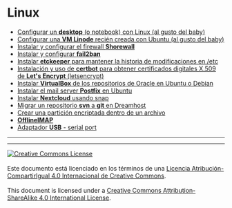 # Linux

* [Configurar un **desktop** (o notebook) con Linux (al gusto del
baby)](DesktopBaby.md)
* [Configurar una **VM Linode** recién creada con Ubuntu (al gusto del
baby)](VMUbuntuBaby.md)
* [Instalar y configurar el firewall **Shorewall**](Shorewall.md)
* [Instalar y configurar **fail2ban**](Fail2ban.md)
* [Instalar **etckeeper** para mantener la historia de modificaciones en
/etc](Etckeeper.md)
* [Instalación y uso de **certbot** para obtener certificados digitales X.509 de
**Let's Encrypt** (letsencrypt)](LetsencryptCertbot.md)
* [Instalar **VirtualBox** de los repositorios de Oracle en Ubuntu o
Debian](OracleVirtualBox.md)
* [Instalar el mail server **Postfix** en Ubuntu](Postfix.md)
* [Instalar **Nextcloud** usando snap](NextcloudSnap.md)
* [Migrar un repositorio **svn** a **git** en Dreamhost](GitHostingDreamhost.md)
* [Crear una partición encriptada dentro de un
archivo](EncryptedPartitionInFile.md)
* [**OfflineIMAP**](OfflineIMAP.md)
* [Adaptador **USB** - serial port](USBserial.md)

___
<!-- LICENSE -->
___
<a rel="licencia" href="https://creativecommons.org/licenses/by-sa/4.0/deed.es">
<img alt="Creative Commons License" style="border-width:0"
src="https://i.creativecommons.org/l/by-sa/4.0/88x31.png" /></a>
<br /><br />
Este documento está licenciado en los términos de una <a rel="licencia"
href="https://creativecommons.org/licenses/by-sa/4.0/deed.es">
Licencia Atribución-CompartirIgual 4.0 Internacional de Creative Commons</a>.
<br /><br />
This document is licensed under a <a rel="license" 
href="https://creativecommons.org/licenses/by-sa/4.0/deed.en">
Creative Commons Attribution-ShareAlike 4.0 International License</a>.
<!-- END --> 
